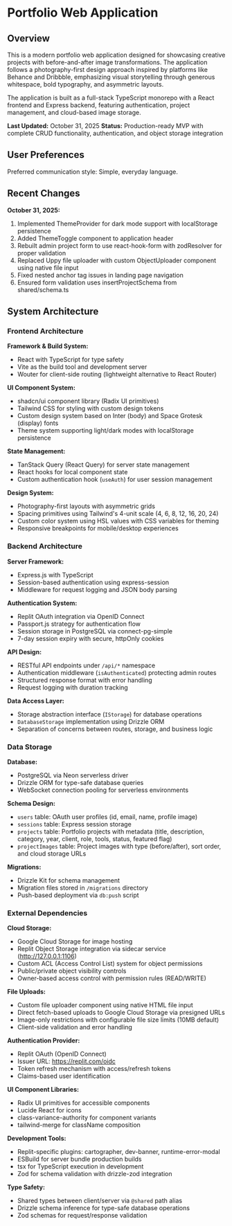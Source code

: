 # Portfolio Web Application

## Overview

This is a modern portfolio web application designed for showcasing creative projects with before-and-after image transformations. The application follows a photography-first design approach inspired by platforms like Behance and Dribbble, emphasizing visual storytelling through generous whitespace, bold typography, and asymmetric layouts.

The application is built as a full-stack TypeScript monorepo with a React frontend and Express backend, featuring authentication, project management, and cloud-based image storage.

**Last Updated:** October 31, 2025
**Status:** Production-ready MVP with complete CRUD functionality, authentication, and object storage integration

## User Preferences

Preferred communication style: Simple, everyday language.

## Recent Changes

**October 31, 2025:**
1. Implemented ThemeProvider for dark mode support with localStorage persistence
2. Added ThemeToggle component to application header
3. Rebuilt admin project form to use react-hook-form with zodResolver for proper validation
4. Replaced Uppy file uploader with custom ObjectUploader component using native file input
5. Fixed nested anchor tag issues in landing page navigation
6. Ensured form validation uses insertProjectSchema from shared/schema.ts

## System Architecture

### Frontend Architecture

**Framework & Build System:**
- React with TypeScript for type safety
- Vite as the build tool and development server
- Wouter for client-side routing (lightweight alternative to React Router)

**UI Component System:**
- shadcn/ui component library (Radix UI primitives)
- Tailwind CSS for styling with custom design tokens
- Custom design system based on Inter (body) and Space Grotesk (display) fonts
- Theme system supporting light/dark modes with localStorage persistence

**State Management:**
- TanStack Query (React Query) for server state management
- React hooks for local component state
- Custom authentication hook (`useAuth`) for user session management

**Design System:**
- Photography-first layouts with asymmetric grids
- Spacing primitives using Tailwind's 4-unit scale (4, 6, 8, 12, 16, 20, 24)
- Custom color system using HSL values with CSS variables for theming
- Responsive breakpoints for mobile/desktop experiences

### Backend Architecture

**Server Framework:**
- Express.js with TypeScript
- Session-based authentication using express-session
- Middleware for request logging and JSON body parsing

**Authentication System:**
- Replit OAuth integration via OpenID Connect
- Passport.js strategy for authentication flow
- Session storage in PostgreSQL via connect-pg-simple
- 7-day session expiry with secure, httpOnly cookies

**API Design:**
- RESTful API endpoints under `/api/*` namespace
- Authentication middleware (`isAuthenticated`) protecting admin routes
- Structured response format with error handling
- Request logging with duration tracking

**Data Access Layer:**
- Storage abstraction interface (`IStorage`) for database operations
- `DatabaseStorage` implementation using Drizzle ORM
- Separation of concerns between routes, storage, and business logic

### Data Storage

**Database:**
- PostgreSQL via Neon serverless driver
- Drizzle ORM for type-safe database queries
- WebSocket connection pooling for serverless environments

**Schema Design:**
- `users` table: OAuth user profiles (id, email, name, profile image)
- `sessions` table: Express session storage
- `projects` table: Portfolio projects with metadata (title, description, category, year, client, role, tools, status, featured flag)
- `projectImages` table: Project images with type (before/after), sort order, and cloud storage URLs

**Migrations:**
- Drizzle Kit for schema management
- Migration files stored in `/migrations` directory
- Push-based deployment via `db:push` script

### External Dependencies

**Cloud Storage:**
- Google Cloud Storage for image hosting
- Replit Object Storage integration via sidecar service (http://127.0.0.1:1106)
- Custom ACL (Access Control List) system for object permissions
- Public/private object visibility controls
- Owner-based access control with permission rules (READ/WRITE)

**File Uploads:**
- Custom file uploader component using native HTML file input
- Direct fetch-based uploads to Google Cloud Storage via presigned URLs
- Image-only restrictions with configurable file size limits (10MB default)
- Client-side validation and error handling

**Authentication Provider:**
- Replit OAuth (OpenID Connect)
- Issuer URL: https://replit.com/oidc
- Token refresh mechanism with access/refresh tokens
- Claims-based user identification

**UI Component Libraries:**
- Radix UI primitives for accessible components
- Lucide React for icons
- class-variance-authority for component variants
- tailwind-merge for className composition

**Development Tools:**
- Replit-specific plugins: cartographer, dev-banner, runtime-error-modal
- ESBuild for server bundle production builds
- tsx for TypeScript execution in development
- Zod for schema validation with drizzle-zod integration

**Type Safety:**
- Shared types between client/server via `@shared` path alias
- Drizzle schema inference for type-safe database operations
- Zod schemas for request/response validation
